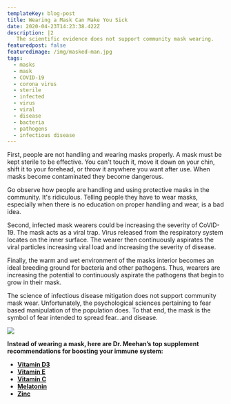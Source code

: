 ```yaml
---
templateKey: blog-post
title: Wearing a Mask Can Make You Sick
date: 2020-04-23T14:23:38.422Z
description: |2
   The scientific evidence does not support community mask wearing.
featuredpost: false
featuredimage: /img/masked-man.jpg
tags:
  - masks
  - mask
  - COVID-19
  - corona virus
  - sterile
  - infected
  - virus
  - viral
  - disease
  - bacteria
  - pathogens
  - infectious disease
---
```

<!--StartFragment-->

First, people are not handling and wearing masks properly. A mask must be kept sterile to be effective. You can't touch it, move it down on your chin, shift it to your forehead, or throw it anywhere you want after use. When masks become contaminated they become dangerous.

Go observe how people are handling and using protective masks in the community. It's ridiculous. Telling people they have to wear masks, especially when there is no education on proper handling and wear, is a bad idea.

Second, infected mask wearers could be increasing the severity of CoVID-19. The mask acts as a viral trap. Virus released from the respiratory system locates on the inner surface. The wearer then continuously aspirates the viral particles increasing viral load and increasing the severity of disease.

Finally, the warm and wet environment of the masks interior becomes an ideal breeding ground for bacteria and other pathogens. Thus, wearers are increasing the potential to continuously aspirate the pathogens that begin to grow in their mask.

The science of infectious disease mitigation does not support community mask wear. Unfortunately, the psychological sciences pertaining to fear based manipulation of the population does. To that end, the mask is the symbol of fear intended to spread fear...and disease.

![](/img/masked-man.jpg)

<!--EndFragment-->



**Instead of wearing a mask, here are Dr. Meehan’s top supplement recommendations for boosting your immune system:**

* **[Vitamin D3](https://meehanmd.ehealthpro.com/products/vitamin-d-complex-60-capsules)**
* **[Vitamin E](https://meehanmd.ehealthpro.com/products/annatto-e-300)**
* **[Vitamin C](https://meehanmd.ehealthpro.com/products/stellar-c-90-vegetarian-capsules)**
* **[Melatonin](https://meehanmd.ehealthpro.com/products/melatonin-3mg-60-capsules)**
* **[Zinc](https://meehanmd.ehealthpro.com/products/zinc-supreme-90-vegetarian-capsules)**